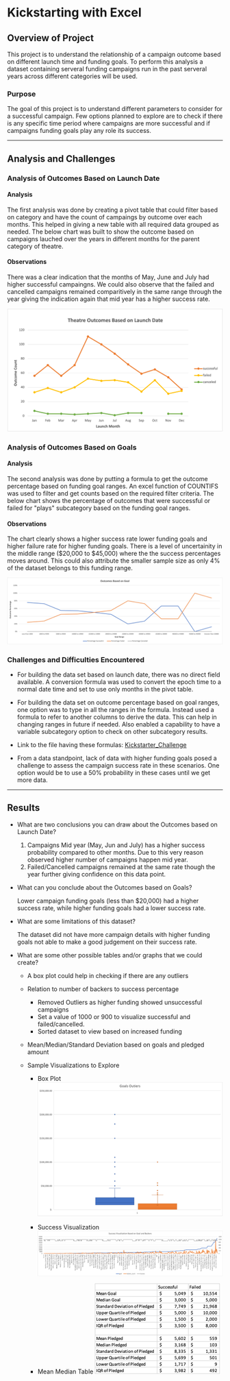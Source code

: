 # Kickstarting with Excel

## Overview of Project

This project is to understand the relationship of a campaign outcome based on different launch time and funding goals. To perform this analysis a dataset containing serveral funding campaigns run in the past serveral years across different categories will be used.

### Purpose

The goal of this project is to understand different parameters to consider for a successful campaign. Few options planned to explore are to check if there is any specific time period where campaigns are more successful and if campaigns funding goals play any role its success.

---

## Analysis and Challenges

### Analysis of Outcomes Based on Launch Date

#### Analysis

The first analysis was done by creating a pivot table that could filter based on category and have the count of campaings by outcome over each months. This helped in giving a new table with all required data grouped as needed. The below chart was built to show the outcome based on campaigns lauched over the years in different months for the parent category of theatre.

#### Observations

There was a clear indication that the months of May, June and July had higher successful campaingns. We could also observe that the failed and cancelled campaigns remained comparitively in the same range through the year giving the indication again that mid year has a higher success rate.

![Theater Outcomes Based on Launch Date](resources/Theater_Outcomes_vs_Launch.png)

### Analysis of Outcomes Based on Goals

#### Analysis

The second analysis was done by putting a formula to get the outcome percentage based on funding goal ranges. An excel function of COUNTIFS was used to filter and get counts based on the required filter criteria. The below chart shows the percentage of outcomes that were successful or failed for "plays" subcategory based on the funding goal ranges.

#### Observations

The chart clearly shows a higher success rate lower funding goals and higher failure rate for higher funding goals. There is a level of uncertainity in the middle range ($20,000 to $45,000) where the the success percentages moves around. This could also attribute the smaller sample size as only 4% of the dataset belongs to this funding range.

![Outcomes Based on Goal](resources/Outcomes_vs_Goals.png)

### Challenges and Difficulties Encountered

* For building the data set based on launch date, there was no direct field available. A conversion formula was used to convert the epoch time to a normal date time and set to use only months in the pivot table.

* For building the data set on outcome percentage based on goal ranges, one option was to type in all the ranges in the formula. Instead used a formula to refer to another columns to derive the data. This can help in changing ranges in future if needed. Also enabled a capability to have a variable subcategory option to check on other subcategory results.

* Link to the file having these formulas: [Kickstarter_Challenge](Kickstarter_Challenge.xlsx)

* From a data standpoint, lack of data with higher funding goals posed a challenge to assess the campaign success rate in these scenarios. One option would be to use a 50% probability in these cases until we get more data.

---

## Results

- What are two conclusions you can draw about the Outcomes based on Launch Date?

    1. Campaigns Mid year (May, Jun and July) has a higher success probability compared to other months. Due to this very reason observed higher number of campaigns happen mid year.
    2. Failed/Cancelled campaigns remained at the same rate though the year further giving confidence on this data point.

- What can you conclude about the Outcomes based on Goals?

    Lower campaign funding goals (less than $20,000) had a higher success rate, while higher funding goals had a lower success rate.

- What are some limitations of this dataset?

    The dataset did not have more campaign details with higher funding goals not able to make a good judgement on their success rate.

- What are some other possible tables and/or graphs that we could create?

    * A box plot could help in checking if there are any outliers
    * Relation to number of backers to success percentage
      * Removed Outliers as higher funding showed unsuccessful campaigns
      * Set a value of 1000 or 900 to visualize successful and failed/cancelled.
      * Sorted dataset to view based on increased funding
    * Mean/Median/Standard Deviation based on goals and pledged amount

    * Sample Visualizations to Explore
      * Box Plot
      ![GoalOutliers](resources/GoalOutliers.png)

      * Success Visualization
      ![SuccessVisualization](resources/SuccessVisualization.png)

      * Mean Median Table
      ![MeanMedianTable](resources/MeanMedianTable.png)
